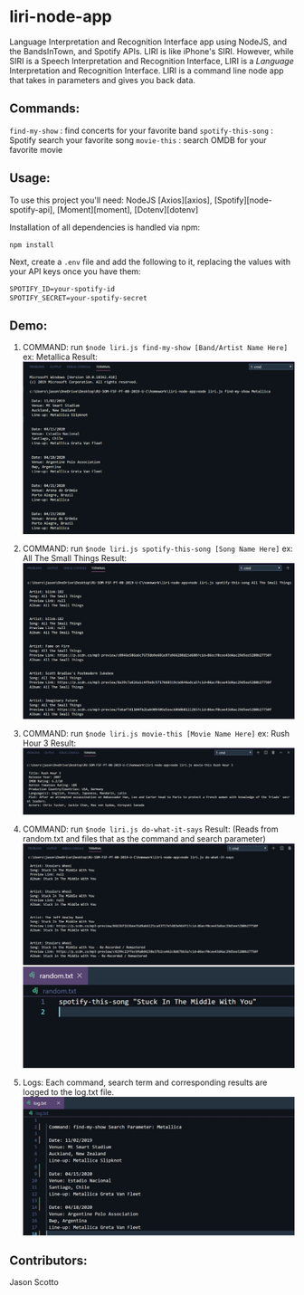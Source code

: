 # liri-node-app

Language Interpretation and Recognition Interface app using NodeJS, and the BandsInTown, and Spotify APIs.
LIRI is like iPhone's SIRI. However, while SIRI is a Speech Interpretation and Recognition Interface, LIRI is a _Language_ Interpretation and Recognition Interface. LIRI is a command line node app that takes in parameters and gives you back data.



## Commands:
`find-my-show` : find concerts for your favorite band 
`spotify-this-song` : Spotify search your favorite song
`movie-this` : search OMDB for your favorite movie


## Usage:

To use this project you'll need:
    NodeJS
    [Axios][axios], 
    [Spotify][node-spotify-api], 
    [Moment][moment], 
    [Dotenv][dotenv]

Installation of all dependencies is handled via npm:

    npm install


Next, create a `.env` file and add the following to it, replacing the values with your API keys once you have them:

```
SPOTIFY_ID=your-spotify-id
SPOTIFY_SECRET=your-spotify-secret
```
## Demo:

1) COMMAND: run `$node liri.js find-my-show [Band/Artist Name Here]` ex: Metallica
Result:
![find-my-show-img](./images/bands_in_town_snippet.PNG?raw=true "BandsInTown")

2) COMMAND: run `$node liri.js spotify-this-song [Song Name Here]` ex: All The Small Things
Result:
![spotify-this-song-img](./images/spotify_this.jpg?raw=true "Spotify")

3) COMMAND: run `$node liri.js movie-this [Movie Name Here]` ex: Rush Hour 3
Result:
![movie-this-img](./images/movie_this.jpg?raw=true "OMDB")

4) COMMAND: run `$node liri.js do-what-it-says` 
Result:
(Reads from random.txt and files that as the command and search parameter)
![random-command-result](./images/doWhatItSays.jpg?raw=true "random result")
![random-command-img](./images/randomCommand.jpg?raw=true "random txt")

5) Logs:
Each command, search term and corresponding results are logged to the log.txt file.
![Log Results](./images/log.jpg?raw=true "log results")


## Contributors:
Jason Scotto

